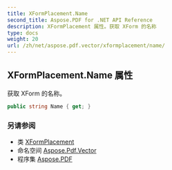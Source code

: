 ```yaml
---
title: XFormPlacement.Name
second_title: Aspose.PDF for .NET API Reference
description: XFormPlacement 属性。获取 XForm 的名称
type: docs
weight: 20
url: /zh/net/aspose.pdf.vector/xformplacement/name/
---
```

## XFormPlacement.Name 属性

获取 XForm 的名称。

```csharp
public string Name { get; }
```

### 另请参阅

* 类 [XFormPlacement](../)
* 命名空间 [Aspose.Pdf.Vector](../../../aspose.pdf.vector/)
* 程序集 [Aspose.PDF](../../../)